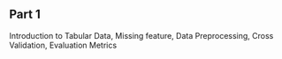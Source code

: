 ## Part 1
Introduction to Tabular Data, Missing feature, Data Preprocessing, Cross Validation, Evaluation Metrics

